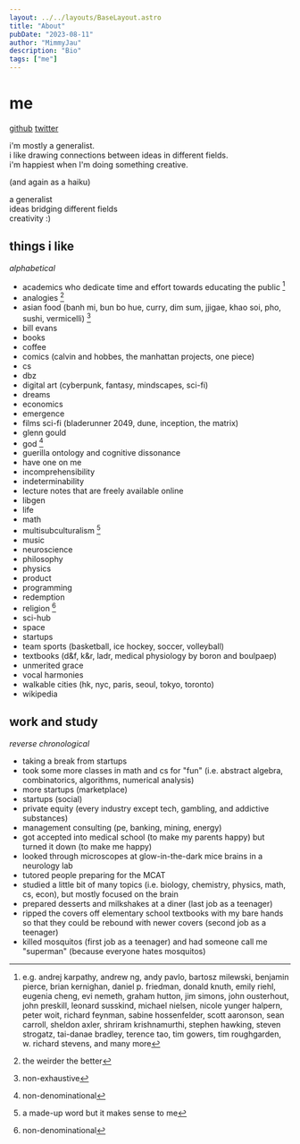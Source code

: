 ```yaml
---
layout: ../../layouts/BaseLayout.astro
title: "About"
pubDate: "2023-08-11"
author: "MimmyJau"
description: "Bio"
tags: ["me"]
---
```


# me

[github](https://www.github.com/mimmyjau) [twitter](https://www.twitter.com/mimmyjau)

i'm mostly a generalist.  
i like drawing connections between ideas in different fields.  
i'm happiest when I'm doing something creative.

(and again as a haiku)

a generalist  
ideas bridging different fields  
creativity :)

## things i like

_alphabetical_

- academics who dedicate time and effort towards educating the public [^academics]
- analogies [^analogies]
- asian food (banh mi, bun bo hue, curry, dim sum, jjigae, khao soi, pho, sushi, vermicelli) [^nonexhaustive]
- bill evans
- books
- coffee
- comics (calvin and hobbes, the manhattan projects, one piece)
- cs
- dbz
- digital art (cyberpunk, fantasy, mindscapes, sci-fi)
- dreams
- economics
- emergence
- films sci-fi (bladerunner 2049, dune, inception, the matrix)
- glenn gould
- god [^nondenominational]
- guerilla ontology and cognitive dissonance
- have one on me
- incomprehensibility
- indeterminability
- lecture notes that are freely available online 
- libgen
- life
- math
- multisubculturalism [^madeup]
- music
- neuroscience
- philosophy
- physics
- product
- programming
- redemption
- religion [^nondenominational]
- sci-hub
- space
- startups
- team sports (basketball, ice hockey, soccer, volleyball)
- textbooks (d&f, k&r, ladr, medical physiology by boron and boulpaep)
- unmerited grace
- vocal harmonies
- walkable cities (hk, nyc, paris, seoul, tokyo, toronto)
- wikipedia

[^academics]: e.g. andrej karpathy, andrew ng, andy pavlo, bartosz milewski, benjamin pierce, brian kernighan, daniel p. friedman, donald knuth, emily riehl, eugenia cheng, evi nemeth, graham hutton, jim simons, john ousterhout, john preskill, leonard susskind, michael nielsen, nicole yunger halpern, peter woit, richard feynman, sabine hossenfelder, scott aaronson, sean carroll, sheldon axler, shriram krishnamurthi, stephen hawking, steven strogatz, tai-danae bradley, terence tao, tim gowers, tim roughgarden, w. richard stevens, and many more
[^analogies]: the weirder the better
[^madeup]: a made-up word but it makes sense to me
[^nondenominational]: non-denominational
[^nonexhaustive]: non-exhaustive

## work and study

_reverse chronological_

- taking a break from startups
- took some more classes in math and cs for "fun" (i.e. abstract algebra, combinatorics, algorithms, numerical analysis)
- more startups (marketplace)
- startups (social)
- private equity (every industry except tech, gambling, and addictive substances)
- management consulting (pe, banking, mining, energy)
- got accepted into medical school (to make my parents happy) but turned it down (to make me happy)
- looked through microscopes at glow-in-the-dark mice brains in a neurology lab
- tutored people preparing for the MCAT
- studied a little bit of many topics (i.e. biology, chemistry, physics, math, cs, econ), but mostly focused on the brain
- prepared desserts and milkshakes at a diner (last job as a teenager)
- ripped the covers off elementary school textbooks with my bare hands so that they could be rebound with newer covers (second job as a teenager)
- killed mosquitos (first job as a teenager) and had someone call me "superman" (because everyone hates mosquitos)
